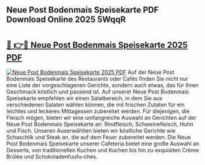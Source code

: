 ## Neue Post Bodenmais Speisekarte PDF Download Online 2025 5WqqR

# <h2><a href="http://gccc1t1.nevu.top/?p=Neue+Post+Bodenmais+Speisekarte">🔗 👉🔴 Neue Post Bodenmais Speisekarte 2025 PDF</a></h2>

[![Neue Post Bodenmais Speisekarte 2025 PDF](https://i.imgur.com/dBaPXMq.png)](http://gccc1t1.nevu.top/?p=Neue+Post+Bodenmais+Speisekarte)
Auf der Neue Post Bodenmais Speisekarte des Restaurants oder Cafés finden Sie nicht nur eine Liste der vorgeschlagenen Gerichte, sondern auch etwas, das für Ihren Geschmack köstlich und passend ist. Auf unserer Neue Post Bodenmais Speisekarte empfehlen wir einen Salatbereich, in dem Sie aus verschiedenen Salaten wählen können, die mit frischen Zutaten für ein leichtes und leckeres Mittagessen zubereitet werden. Für diejenigen, die Fleisch mögen, bieten wir eine umfangreiche Auswahl an Gerichten auf der Neue Post Bodenmais Speisekarte an: Rindfleisch, Schweinefleisch, Huhn und Fisch. Unseren Auserwählten bieten wir köstliche Gerichte wie Schaschlik und Steak an, die auf dem Feuer zubereitet werden. Die Neue Post Bodenmais Speisekarte unserer Cafeteria bietet eine große Auswahl an Desserts, von traditionellen Kuchen und Kuchen bis hin zu exquisiten Crème Brûlée und Schokoladenfuufu-ches.
